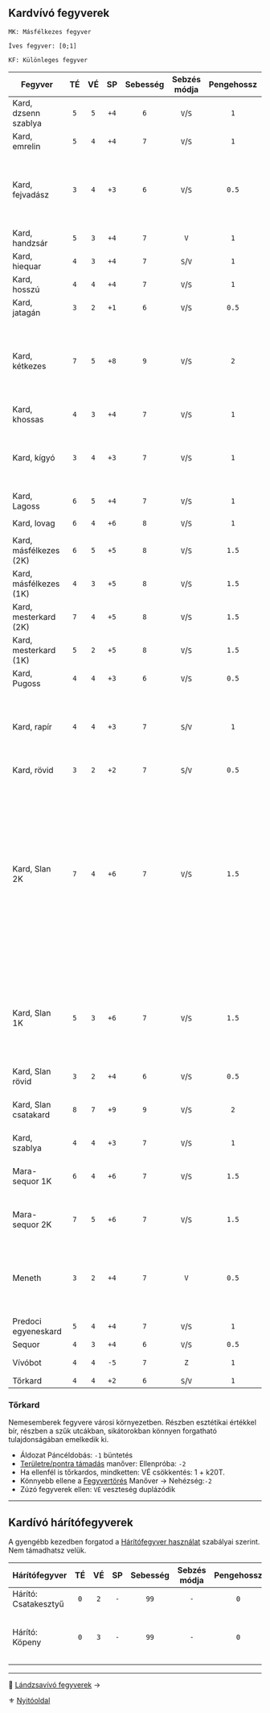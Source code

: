 ## Kardvívó fegyverek

```
MK: Másfélkezes fegyver

Íves fegyver: [0;1]

KF: Különleges fegyver
```

<!-- tag: md_table_fegyver_start -->

| Fegyver                | TÉ  | VÉ  |  SP  | Sebesség | Sebzés módja | Pengehossz | Forgatás módja | Erőbónusz limit | Átütés | Íves | MK  |  KF  | Kategória | Speciális                                                                                                                                                                                                                                                                       |
| ---------------------- | :-: | :-: | :--: | :------: | :----------: | :--------: | :------------: | :-------------: | :----: | :--: | :-: | :--: | :-------: | ------------------------------------------------------------------------------------------------------------------------------------------------------------------------------------------------------------------------------------------------------------------------------- |
| Kard, dzsenn szablya   | `5` | `5` | `+4` |   `6`    |   `V`/`S`    |    `1`     |    egykezes    |      `99`       |  `0`   | `1`  | `0` | `D6` | kardvívó  |                                                                                                                                                                                                                                                                                 |
| Kard, emrelin          | `5` | `4` | `+4` |   `7`    |   `V`/`S`    |    `1`     |    egykezes    |      `99`       |  `0`   | `0`  | `0` | `0`  | kardvívó  |                                                                                                                                                                                                                                                                                 |
| Kard, fejvadász        | `3` | `4` | `+3` |   `6`    |   `V`/`S`    |   `0.5`    |    egykezes    |       `2`       |  `0`   | `0`  | `0` | `F6` | kardvívó  | G0rv1ki klánnal, vagy mesterrel.<br />Egyébként rövidkard harcértékek.<br />Hárítófegyverként is használható.                                                                                                                                                                   |
| Kard, handzsár         | `5` | `3` | `+4` |   `7`    |     `V`      |    `1`     |    egykezes    |      `99`       |  `0`   | `1`  | `0` | `0`  | kardvívó  | Erő követelmény: `+2`                                                                                                                                                                                                                                                           |
| Kard, hiequar          | `4` | `3` | `+4` |   `7`    |   `S`/`V`    |    `1`     |    egykezes    |       `3`       |  `2`   | `0`  | `0` |      | kardvívó  | Elfek használják. Előtörténet!                                                                                                                                                                                                                                                  |
| Kard, hosszú           | `4` | `4` | `+4` |   `7`    |   `V`/`S`    |    `1`     |    egykezes    |      `99`       |  `0`   | `0`  | `0` | `0`  | kardvívó  | A legelterjedtebb kard                                                                                                                                                                                                                                                          |
| Kard, jatagán          | `3` | `2` | `+1` |   `6`    |   `V`/`S`    |   `0.5`    |    egykezes    |       `3`       |  `0`   | `1`  | `0` | `0`  | kardvívó  |                                                                                                                                                                                                                                                                                 |
| Kard, kétkezes         | `7` | `5` | `+8` |   `9`    |   `V`/`S`    |    `2`     |    kétkezes    |      `99`       |  `0`   | `0`  | `0` | `0`  | kardvívó  | Ha közrefogják a forgatót, fegyverének VÉ-je `0`-ra zuhan.<br />Erő követelmény: `+2`.<br />Edzettség követelmény: `+1`                                                                                                                                                         |
| Kard, khossas          | `4` | `3` | `+4` |   `7`    |   `V`/`S`    |    `1`     |    egykezes    |       `3`       |  `0`   | `0`  | `0` | `0`  | kardvívó  | Elfek használják. Előtörténet!                                                                                                                                                                                                                                                  |
| Kard, kígyó            | `3` | `4` | `+3` |   `7`    |   `V`/`S`    |    `1`     |    egykezes    |       `1`       |  `0`   | `1`  | `0` | `0`  | kardvívó  | Szúró sebzés: `+5` SP; `IV`: ugyan nem íves fegyver, de kialakítása miatt érvényesek rá annak extrái.                                                                                                                                                                           |
| Kard, Lagoss           | `6` | `5` | `+4` |   `7`    |   `V`/`S`    |    `1`     |    egykezes    |      `99`       |  `0`   | `0`  | `0` | `F9` | kardvívó  | KF nélkül: Kard, Hosszú értékei                                                                                                                                                                                                                                                 |
| Kard, lovag            | `6` | `4` | `+6` |   `8`    |   `V`/`S`    |    `1`     |    egykezes    |      `99`       |  `1`   | `0`  | `0` | `0`  | kardvívó  | Erő követelmény: `+2`                                                                                                                                                                                                                                                           |
| Kard, másfélkezes (2K) | `6` | `5` | `+5` |   `8`    |   `V`/`S`    |   `1.5`    |    kétkezes    |      `99`       |  `0`   | `0`  | `0` | `0`  | kardvívó  | Erő követelmény: `+2`                                                                                                                                                                                                                                                           |
| Kard, másfélkezes (1K) | `4` | `3` | `+5` |   `8`    |   `V`/`S`    |   `1.5`    |    egykezes    |       `2`       |  `0`   | `0`  | `1` | `0`  | kardvívó  | Erő követelmény: `+2`                                                                                                                                                                                                                                                           |
| Kard, mesterkard (2K)  | `7` | `4` | `+5` |   `8`    |   `V`/`S`    |   `1.5`    |    kétkezes    |      `99`       |  `0`   | `0`  | `0` | `0`  | kardvívó  | Erő követelmény: `+2`                                                                                                                                                                                                                                                           |
| Kard, mesterkard (1K)  | `5` | `2` | `+5` |   `8`    |   `V`/`S`    |   `1.5`    |    egykezes    |       `2`       |  `0`   | `0`  | `1` | `0`  | kardvívó  | Erő követelmény: `+2`                                                                                                                                                                                                                                                           |
| Kard, Pugoss           | `4` | `4` | `+3` |   `6`    |   `V`/`S`    |   `0.5`    |    egykezes    |       `3`       |  `0`   | `0`  | `0` | `F6` | kardvívó  |                                                                                                                                                                                                                                                                                 |
| Kard, rapír            | `4` | `4` | `+3` |   `7`    |   `S`/`V`    |    `1`     |    egykezes    |       `3`       |  `0`   | `0`  | `0` | `0`  | kardvívó  | Nemesemberek jellemző fegyvere valós harci körülmények között. Nem összetévesztendő a tőrkarddal.                                                                                                                                                                               |
| Kard, rövid            | `3` | `2` | `+2` |   `7`    |   `S`/`V`    |   `0.5`    |    egykezes    |       `2`       |  `0`   | `0`  | `0` | `0`  | kardvívó  | -                                                                                                                                                                                                                                                                               |
| Kard, Slan 2K          | `7` | `4` | `+6` |   `7`    |   `V`/`S`    |   `1.5`    |    kétkezes    |      `99`       |  `2`   | `0`  | `0` | `S6` | kardvívó  | Nagyon ritka, rendkívül nehéz hozzájutni, legtöbbször személyre szabott. Drága, speciális anyagokból készül.<br />[Fegyverrántás](fortelyok.harci/fegyverrantas.md) fortélyban képzett karakter fegyverrántó szituációban `KÉ:+5` bónuszt kap (csak kétkezes forgatási módban). |
| Kard, Slan 1K          | `5` | `3` | `+6` |   `7`    |   `V`/`S`    |   `1.5`    |    egykezes    |       `3`       |  `2`   | `0`  | `1` | `S6` | kardvívó  | Nagyon ritka, rendkívül nehéz hozzájutni, legtöbbször személyre szabott. Drága, speciális anyagokból készül.                                                                                                                                                                    |
| Kard, Slan rövid       | `3` | `2` | `+4` |   `6`    |   `V`/`S`    |   `0.5`    |    egykezes    |       `3`       |  `0`   | `0`  | `0` | `S6` | kardvívó  | Lásd Slan kard.                                                                                                                                                                                                                                                                 |
| Kard, Slan csatakard   | `8` | `7` | `+9` |   `9`    |   `V`/`S`    |    `2`     |    kétkezes    |      `99`       |  `2`   | `0`  | `0` | `S9` | kardvívó  | Hihetetlen drága és ritka.<br />Csak két kézzel forgatható.                                                                                                                                                                                                                     |
| Kard, szablya          | `4` | `4` | `+3` |   `7`    |   `V`/`S`    |    `1`     |    egykezes    |       `4`       |  `0`   | `1`  | `0` | `0`  | kardvívó  |                                                                                                                                                                                                                                                                                 |
| Mara-sequor 1K         | `6` | `4` | `+6` |   `7`    |   `V`/`S`    |   `1.5`    |    egykezes    |       `3`       |  `0`   | `0`  | `1` | `F9` | kardvívó  | Mágikus fém jellege már benne van a harcértékekben.                                                                                                                                                                                                                             |
| Mara-sequor 2K         | `7` | `5` | `+6` |   `7`    |   `V`/`S`    |   `1.5`    |    kétkezes    |      `99`       |  `2`   | `0`  | `0` | `F9` | kardvívó  | Mágikus fém jellege már benne van a harcértékekben.                                                                                                                                                                                                                             |
| Meneth                 | `3` | `2` | `+4` |   `7`    |     `V`      |   `0.5`    |    egykezes    |     `99/0`      |  `0`   | `1`  | `0` | `A3` | kardvívó  | Ugyan nem íves fegyver, de kialakítása miatt érvényesek rá annak extrái. `SFÉ` duplán számít ellene                                                                                                                                                                             |
| Predoci egyeneskard    | `5` | `4` | `+4` |   `7`    |   `V`/`S`    |    `1`     |    egykezes    |      `99`       |  `0`   | `0`  | `0` | `0`  | kardvívó  | -                                                                                                                                                                                                                                                                               |
| Sequor                 | `4` | `3` | `+4` |   `6`    |   `V`/`S`    |   `0.5`    |    egykezes    |       `3`       |  `0`   | `1`  | `0` | `F9` | kardvívó  |                                                                                                                                                                                                                                                                                 |
| Vívóbot                | `4` | `4` | `-5` |   `7`    |     `Z`      |    `1`     |    egykezes    |       `1`       |  `0`   | `0`  | `0` | `0`  | kardvívó  | Fából készült gyakorlófegyver.                                                                                                                                                                                                                                                  |
| Tőrkard                | `4` | `4` | `+2` |   `6`    |   `S`/`V`    |    `1`     |    egykezes    |       `1`       |  `0`   | `0`  | `0` | `0`  | kardvívó  | Lásd a leírást.                                                                                                                                                                                                                                                                 |

<!-- tag: md_table_fegyver_end -->

### Tőrkard

Nemesemberek fegyvere városi környezetben. Részben esztétikai értékkel bír, részben a szűk utcákban, sikátorokban könnyen forgatható tulajdonságában emelkedik ki.

- Áldozat Páncéldobás: `-1` büntetés
- [Területre/pontra támadás](066_05_altalanos_manoverek.md#ter%C3%BCletre--pontra-t%C3%A1mad%C3%A1s) manőver: Ellenpróba: `-2`
- Ha ellenfél is tőrkardos, mindketten: VÉ csökkentés: 1 + k20T.
- Könnyebb ellene a [Fegyvertörés](066_05_altalanos_manoverek.md#lefegyverz%C3%A9s--fegyvert%C3%B6r%C3%A9s) Manőver → Nehézség:`-2`
- Zúzó fegyverek ellen: `VÉ` veszteség duplázódik

---
## Kardívó hárítófegyverek

A gyengébb kezedben forgatod a [Hárítófegyver használat](fortelyok.harci/haritofegyver_hasznalat.md) szabályai szerint. Nem támadhatsz velük.

<!-- tag: md_table_haritofegyver_start -->

| Hárítófegyver        | TÉ  | VÉ  | SP  | Sebesség | Sebzés módja | Pengehossz | Forgatás módja | Erőbónusz limit | Átütés | Íves | MK  | KF  | Kategória | Speciális                                 |
| -------------------- | :-: | :-: | :-: | :------: | :----------: | :--------: | :------------: | :-------------: | :----: | :--: | :-: | :-: | :-------: | ----------------------------------------- |
| Hárító: Csatakesztyű | `0` | `2` | `-` |   `99`   |     `-`      |    `0`     |    egykezes    |       `-`       |  `0`   | `0`  | `0` | `0` | kardvívó  |                                           |
| Hárító: Köpeny       | `0` | `3` | `-` |   `99`   |     `-`      |    `0`     |    egykezes    |       `-`       |  `0`   | `0`  | `0` | `0` | kardvívó  | Legfeljebb 1 penge hosszú fegyverek ellen |

<!-- tag: md_table_haritofegyver_end -->

---

🔗 [Lándzsavívó fegyverek](068_04_landzsavivo_fegyverek.md) →

⚜️ [Nyitóoldal](start.md#6-harcrendszer-%EF%B8%8F)
